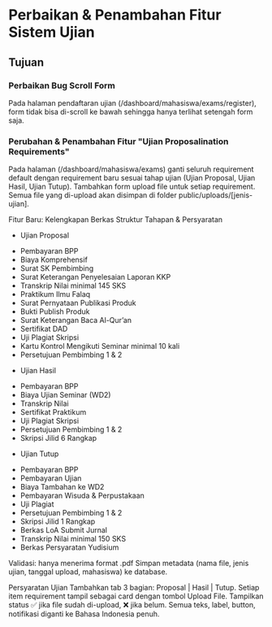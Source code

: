# Perbaikan & Penambahan Fitur Sistem Ujian
## Tujuan
### Perbaikan Bug Scroll Form
Pada halaman pendaftaran ujian (/dashboard/mahasiswa/exams/register), form tidak bisa di-scroll ke bawah sehingga hanya terlihat setengah form saja.

### Perubahan & Penambahan Fitur "Ujian Proposalination Requirements"
Pada halaman (/dashboard/mahasiswa/exams) ganti seluruh requirement default dengan requirement baru sesuai tahap ujian (Ujian Proposal, Ujian Hasil, Ujian Tutup).
Tambahkan form upload file untuk setiap requirement. Semua file yang di-upload akan disimpan di folder public/uploads/[jenis-ujian].

Fitur Baru: Kelengkapan Berkas
Struktur Tahapan & Persyaratan
* Ujian Proposal
- Pembayaran BPP
- Biaya Komprehensif
- Surat SK Pembimbing
- Surat Keterangan Penyelesaian Laporan KKP
- Transkrip Nilai minimal 145 SKS
- Praktikum Ilmu Falaq
- Surat Pernyataan Publikasi Produk
- Bukti Publish Produk
- Surat Keterangan Baca Al-Qur’an
- Sertifikat DAD
- Uji Plagiat Skripsi
- Kartu Kontrol Mengikuti Seminar minimal 10 kali
- Persetujuan Pembimbing 1 & 2

* Ujian Hasil
- Pembayaran BPP
- Biaya Ujian Seminar (WD2)
- Transkrip Nilai
- Sertifikat Praktikum
- Uji Plagiat Skripsi
- Persetujuan Pembimbing 1 & 2
- Skripsi Jilid 6 Rangkap

* Ujian Tutup
- Pembayaran BPP
- Pembayaran Ujian
- Biaya Tambahan ke WD2
- Pembayaran Wisuda & Perpustakaan
- Uji Plagiat
- Persetujuan Pembimbing 1 & 2
- Skripsi Jilid 1 Rangkap
- Berkas LoA Submit Jurnal
- Transkrip Nilai minimal 150 SKS
- Berkas Persyaratan Yudisium

Validasi: hanya menerima format .pdf
Simpan metadata (nama file, jenis ujian, tanggal upload, mahasiswa) ke database.

Persyaratan Ujian
Tambahkan tab 3 bagian: Proposal | Hasil | Tutup.
Setiap item requirement tampil sebagai card dengan tombol Upload File.
Tampilkan status ✅ jika file sudah di-upload, ❌ jika belum.
Semua teks, label, button, notifikasi diganti ke Bahasa Indonesia penuh.